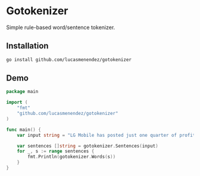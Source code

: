 # Gotokenizer
Simple rule-based word/sentence tokenizer.

## Installation
```bash
go install github.com/lucasmenendez/gotokenizer
```

## Demo
````go
package main

import (
	"fmt"
	"github.com/lucasmenendez/gotokenizer"
)

func main() {
	var input string = "LG Mobile has posted just one quarter of profitability over the last two years, that was six months ago during the first quarter of sales of its new flagship, the LG G6, when it eked out a $3.2 million profit. Previous to that, you have to go way back to Q1 2015 for a quarterly profit."

	var sentences []string = gotokenizer.Sentences(input)
	for _, s := range sentences {
		fmt.Println(gotokenizer.Words(s))
	}
}
````